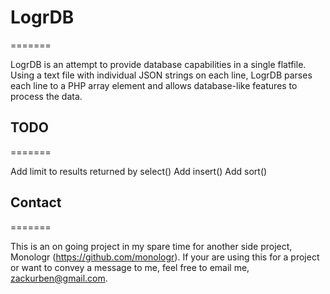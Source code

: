 # LogrDB
=======

LogrDB is an attempt to provide database capabilities in a single flatfile. Using a text file with individual JSON strings on each line, LogrDB parses each line to a PHP array element and allows database-like features to process the data.

## TODO
=======

Add limit to results returned by select()
Add insert()
Add sort()

## Contact
=======

This is an on going project in my spare time for another side project, Monologr (https://github.com/monologr). If your are using this for a project or want to convey a message to me, feel free to email me, zackurben@gmail.com.